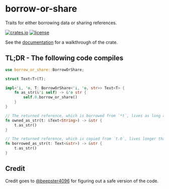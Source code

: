 # borrow-or-share

Traits for either borrowing data or sharing references.

[![crates.io](https://img.shields.io/crates/v/borrow-or-share.svg)](https://crates.io/crates/borrow-or-share)
[![license](https://img.shields.io/github/license/yescallop/borrow-or-share?color=blue)](/LICENSE)

See the [documentation](https://docs.rs/borrow-or-share) for a walkthrough of the crate.

## TL;DR - The following code compiles

```rust
use borrow_or_share::BorrowOrShare;

struct Text<T>(T);

impl<'i, 'o, T: BorrowOrShare<'i, 'o, str>> Text<T> {
    fn as_str(&'i self) -> &'o str {
        self.0.borrow_or_share()
    }
}

// The returned reference, which is borrowed from `*t`, lives as long as `t`.
fn owned_as_str(t: &Text<String>) -> &str {
    t.as_str()
}

// The returned reference, which is copied from `t.0`, lives longer than `t`.
fn borrowed_as_str(t: Text<&str>) -> &str {
    t.as_str()
}
```

## Credit

Credit goes to [@beepster4096](https://github.com/beepster4096) for figuring out a safe version of the code.
